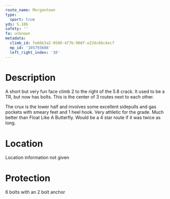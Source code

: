 ```yaml
---
route_name: Morgantown
type:
  sport: true
yds: 5.10b
safety: ''
fa: unknown
metadata:
  climb_id: fe66b3a2-9580-4f7b-980f-e23dc66c4ec7
  mp_id: '105793686'
  left_right_index: '10'
---
```

# Description
A short but very fun face climb 2 to the right of the 5.8 crack.  It used to be a TR, but now has bolts.  This is the center of 3 routes next to each other.

The crux is the lower half and involves some excellent sidepulls and gas pockets with smeary feet and 1 heel hook.  Very athletic for the grade.  Much better than Float Like A Butterfly.  Would be a 4 star route if it was twice as long.

# Location
Location information not given

# Protection
6 bolts with an 2 bolt anchor
